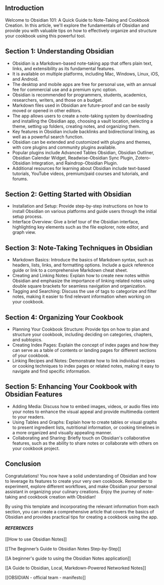 
## Introduction

Welcome to Obsidian 101: A Quick Guide to Note-Taking and Cookbook Creation. In this article, we'll explore the fundamentals of Obsidian and provide you with valuable tips on how to effectively organize and structure your cookbook using this powerful tool.

## Section 1: Understanding Obsidian

- Obsidian is a Markdown-based note-taking app that offers plain text, links, and extensibility as its fundamental features.
- It is available on multiple platforms, including Mac, Windows, Linux, iOS, and Android.
- The desktop and mobile apps are free for personal use, with an annual fee for commercial use and a premium sync option.
- Obsidian is recommended for programmers, students, academics, researchers, writers, and those on a budget.
- Markdown files used in Obsidian are future-proof and can be easily moved or opened in other editors.
- The app allows users to create a note-taking system by downloading and installing the Obsidian app, choosing a vault location, selecting a theme, setting up folders, creating notes, and organizing them.
- Key features in Obsidian include backlinks and bidirectional linking, as well as a powerful search function.
- Obsidian can be extended and customized with plugins and themes, with core plugins and community plugins available.
- Popular plugins include Advanced Tables Obsidian, Obsidian Outliner, Obsidian Calendar Widget, Readwise-Obsidian Sync Plugin, Zotero-Obsidian Integration, and Raindrop-Obsidian Plugin.
- Additional resources for learning about Obsidian include text-based tutorials, YouTube videos, premium/paid courses and tutorials, and forums.

## Section 2: Getting Started with Obsidian

- Installation and Setup: Provide step-by-step instructions on how to install Obsidian on various platforms and guide users through the initial setup process.
- Interface Overview: Give a brief tour of the Obsidian interface, highlighting key elements such as the file explorer, note editor, and graph view.

## Section 3: Note-Taking Techniques in Obsidian

- Markdown Basics: Introduce the basics of Markdown syntax, such as headers, lists, links, and formatting options. Include a quick reference guide or link to a comprehensive Markdown cheat sheet.
- Creating and Linking Notes: Explain how to create new notes within Obsidian and emphasize the importance of linking related notes using double square brackets for seamless navigation and organization.
- Tagging and Searching: Discuss the use of tags to categorize and filter notes, making it easier to find relevant information when working on your cookbook.

## Section 4: Organizing Your Cookbook

- Planning Your Cookbook Structure: Provide tips on how to plan and structure your cookbook, including deciding on categories, chapters, and subtopics.
- Creating Index Pages: Explain the concept of index pages and how they can serve as a table of contents or landing pages for different sections of your cookbook.
- Linking Recipes and Notes: Demonstrate how to link individual recipes or cooking techniques to index pages or related notes, making it easy to navigate and find specific information.

## Section 5: Enhancing Your Cookbook with Obsidian Features

- Adding Media: Discuss how to embed images, videos, or audio files into your notes to enhance the visual appeal and provide multimedia content to your readers.
- Using Tables and Graphs: Explain how to create tables or visual graphs to present ingredient lists, nutritional information, or cooking timelines in a more organized and visually appealing manner.
- Collaborating and Sharing: Briefly touch on Obsidian's collaborative features, such as the ability to share notes or collaborate with others on your cookbook project.

## Conclusion

Congratulations! You now have a solid understanding of Obsidian and how to leverage its features to create your very own cookbook. Remember to experiment, explore different workflows, and make Obsidian your personal assistant in organizing your culinary creations. Enjoy the journey of note-taking and cookbook creation with Obsidian!

By using this template and incorporating the relevant information from each section, you can create a comprehensive article that covers the basics of Obsidian and provides practical tips for creating a cookbook using the app.




#### *REFERENCES*

[[How to use Obsidian Notes]]

[[The Beginner’s Guide to Obsidian Notes Step-by-Step]]

[[A beginner's guide to using the Obsidian Notes application]]

[[A Guide to Obsidian, Local, Markdown-Powered Networked Notes]]

[[OBSIDIAN - official team - manifesto]]


